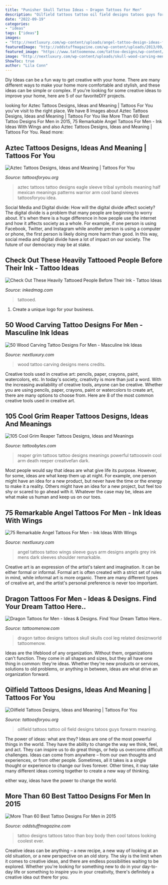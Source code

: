 ```yaml
---
title: "Punisher Skull Tattoo Ideas ~ Dragon Tattoos For Men"
description: "Oilfield tattoos tattoo oil field designs tatoos guys forearm meaning"
date: "2022-09-19"
categories:
- "ideas"
tags: ["ideas"]
images:
- "http://nextluxury.com/wp-content/uploads/angel-tattoo-design-ideas-for-guys.jpg"
featuredImage: "http://oddstuffmagazine.com/wp-content/uploads/2013/09/Best-tattoo-designs-for-Men-37-577x800.jpg"
featured_image: "https://www.tattoomenow.com/tattoo-designs/wp-content/uploads/2012/09/dragon_n_skulls.jpg"
image: "http://nextluxury.com/wp-content/uploads/skull-wood-carving-mens-leg-tattoo-designs.jpg"
ShowToc: true
author: "Lila Conn"
---
```



Diy Ideas can be a fun way to get creative with your home. There are many different ways to make your home more comfortable and stylish, and these ideas can be simple or complex. If you're looking for some creative ideas to improve your home, here are 5 of our favoriteDIY projects.

	

		
looking for Aztec Tattoos Designs, Ideas and Meaning | Tattoos For You you've visit to the right place. We have 8 Images about Aztec Tattoos Designs, Ideas and Meaning | Tattoos For You like More Than 60 Best Tattoo Designs For Men in 2015, 75 Remarkable Angel Tattoos For Men - Ink Ideas With Wings and also Aztec Tattoos Designs, Ideas and Meaning | Tattoos For You. Read more:
		
    
## Aztec Tattoos Designs, Ideas And Meaning | Tattoos For You

<img loading=lazy src="http://www.tattoosforyou.org/wp-content/uploads/2013/09/Aztec-Tattoos-Sleeve.jpg" onerror="this.onerror=null;this.src='https://tse2.mm.bing.net/th?id=OIP.URSZASXePWO72IU5YXvKrgHaLv&amp;pid=15.1';" alt="Aztec Tattoos Designs, Ideas and Meaning | Tattoos For You">

_Source: tattoosforyou.org_

>aztec tattoos tattoo designs eagle sleeve tribal symbols meaning half mexican meanings patterns warrior arm cool band sleeves tattoosforyou idea. 

	

Social Media and Digital divide: How will the digital divide affect society?
The digital divide is a problem that many people are beginning to worry about. It's when there is a huge difference in how people use the internet and how it affects society as a whole. For example, if one person is using Facebook, Twitter, and Instagram while another person is using a computer or phone, the first person is likely doing more harm than good. In this way, social media and digital divide have a lot of impact on our society. The future of our democracy may be at stake.

    
## Check Out These Heavily Tattooed People Before Their Ink - Tattoo Ideas

<img loading=lazy src="https://www.inkedmag.com/.image/c_limit%2Ccs_srgb%2Cq_auto:good%2Cw_700/MTYyMzIxMjQyMjUzMjQwMjIx/screen-shot-2019-02-28-at-103527-am.png" onerror="this.onerror=null;this.src='https://tse2.mm.bing.net/th?id=OIP.yJeUrIsrwx8n6ZlVzGZAvAHaHC&amp;pid=15.1';" alt="Check Out These Heavily Tattooed People Before Their Ink - Tattoo Ideas">

_Source: inkedmag.com_

>tattooed. 

	

1. Create a unique logo for your business.

    
## 50 Wood Carving Tattoo Designs For Men - Masculine Ink Ideas

<img loading=lazy src="http://nextluxury.com/wp-content/uploads/skull-wood-carving-mens-leg-tattoo-designs.jpg" onerror="this.onerror=null;this.src='https://tse4.mm.bing.net/th?id=OIP.Y37dczoClD_kvVne1shpngHaHa&amp;pid=15.1';" alt="50 Wood Carving Tattoo Designs For Men - Masculine Ink Ideas">

_Source: nextluxury.com_

>wood tattoo carving designs mens credits. 

	

Creative tools used in creative art: pencils, paper, crayons, paint, watercolors, etc.
In today's society, creativity is more than just a word. With the increasing availability of creative tools, anyone can be creative. Whether you are using pencils, paper, crayons, paint or watercolors to create art, there are many options to choose from. Here are 8 of the most common creative tools used in creative art.

    
## 105 Cool Grim Reaper Tattoos Designs, Ideas And Meanings

<img loading=lazy src="https://www.tattoobytes.com/wp-content/uploads/2016/12/The-Grim-Reaper-Tattoo-on-Arm.jpg" onerror="this.onerror=null;this.src='https://tse4.mm.bing.net/th?id=OIP.WHonh5jfaYvZuZQgiHSjpwHaJ4&amp;pid=15.1';" alt="105 Cool Grim Reaper Tattoos Designs, Ideas and Meanings">

_Source: tattoobytes.com_

>reaper grim tattoos tattoo designs meanings powerful tattooswin cool arm death reeper creativefan dark. 

	

Most people would say that ideas are what give life its purpose. However, for some, ideas are what keep them up at night. For example, one person might have an idea for a new product, but never have the time or the energy to make it a reality. Others might have an idea for a new project, but feel too shy or scared to go ahead with it. Whatever the case may be, ideas are what make us human and keep us on our toes.

    
## 75 Remarkable Angel Tattoos For Men - Ink Ideas With Wings

<img loading=lazy src="http://nextluxury.com/wp-content/uploads/angel-tattoo-design-ideas-for-guys.jpg" onerror="this.onerror=null;this.src='https://tse2.mm.bing.net/th?id=OIP.cIU4i7Q-bwYdrWNXJajS-AHaPS&amp;pid=15.1';" alt="75 Remarkable Angel Tattoos For Men - Ink Ideas With Wings">

_Source: nextluxury.com_

>angel tattoos tattoo wings sleeve guys arm designs angels grey ink mens dark sleeves shoulder remarkable. 

	

Creative art is an expression of the artist's talent and imagination. It can be either formal or informal. Formal art is often created with a strict set of rules in mind, while informal art is more organic. There are many different types of creative art, and the artist's personal preference is never too important.

    
## Dragon Tattoos For Men - Ideas &amp; Designs. Find Your Dream Tattoo Here..

<img loading=lazy src="https://www.tattoomenow.com/tattoo-designs/wp-content/uploads/2012/09/dragon_n_skulls.jpg" onerror="this.onerror=null;this.src='https://tse3.mm.bing.net/th?id=OIP.Y7jlAjRvhlb33TYNrpjF9wHaJ4&amp;pid=15.1';" alt="Dragon Tattoos for Men - Ideas &amp; Designs. Find Your Dream Tattoo Here..">

_Source: tattoomenow.com_

>dragon tattoo designs tattoos skull skulls cool leg related desiznworld tattoomenow. 

	

Ideas are the lifeblood of any organization. Without them, organizations can't function. They come in all shapes and sizes, but they all have one thing in common: they're ideas. Whether they're new products or services, solutions to old problems, or anything in between, ideas are what drive an organization forward.

    
## Oilfield Tattoos Designs, Ideas And Meaning | Tattoos For You

<img loading=lazy src="https://www.tattoosforyou.org/wp-content/uploads/2016/11/Oilfield-Tattoo-Ideas.jpg" onerror="this.onerror=null;this.src='https://tse1.mm.bing.net/th?id=OIP.B_wa2-mlJVGreCixuaXazgAAAA&amp;pid=15.1';" alt="Oilfield Tattoos Designs, Ideas and Meaning | Tattoos For You">

_Source: tattoosforyou.org_

>oilfield tattoos tattoo oil field designs tatoos guys forearm meaning. 

	

The power of ideas: what are they?
Ideas are one of the most powerful things in the world. They have the ability to change the way we think, feel, and act. They can inspire us to do great things, or help us overcome difficult challenges.
Ideas can come from anywhere – from our own thoughts and experiences, or from other people. Sometimes, all it takes is a single thought or experience to change our lives forever. Other times, it may take many different ideas coming together to create a new way of thinking.

 either way, ideas have the power to change the world.

    
## More Than 60 Best Tattoo Designs For Men In 2015

<img loading=lazy src="http://oddstuffmagazine.com/wp-content/uploads/2013/09/Best-tattoo-designs-for-Men-37-577x800.jpg" onerror="this.onerror=null;this.src='https://tse4.mm.bing.net/th?id=OIP.p9e11NxeV2T2Un4F9BxncQHaKR&amp;pid=15.1';" alt="More Than 60 Best Tattoo Designs For Men in 2015">

_Source: oddstuffmagazine.com_

>tattoo designs tattoos tatoo than boy body then cool tatoos looking coolest ever. 

	

Creative ideas can be anything – a new recipe, a new way of looking at an old situation, or a new perspective on an old story. The sky is the limit when it comes to creative ideas, and there are endless possibilities waiting to be explored. Whether you're looking for something new to do in your day-to-day life or something to inspire you in your creativity, there's definitely a creative idea out there for you.


